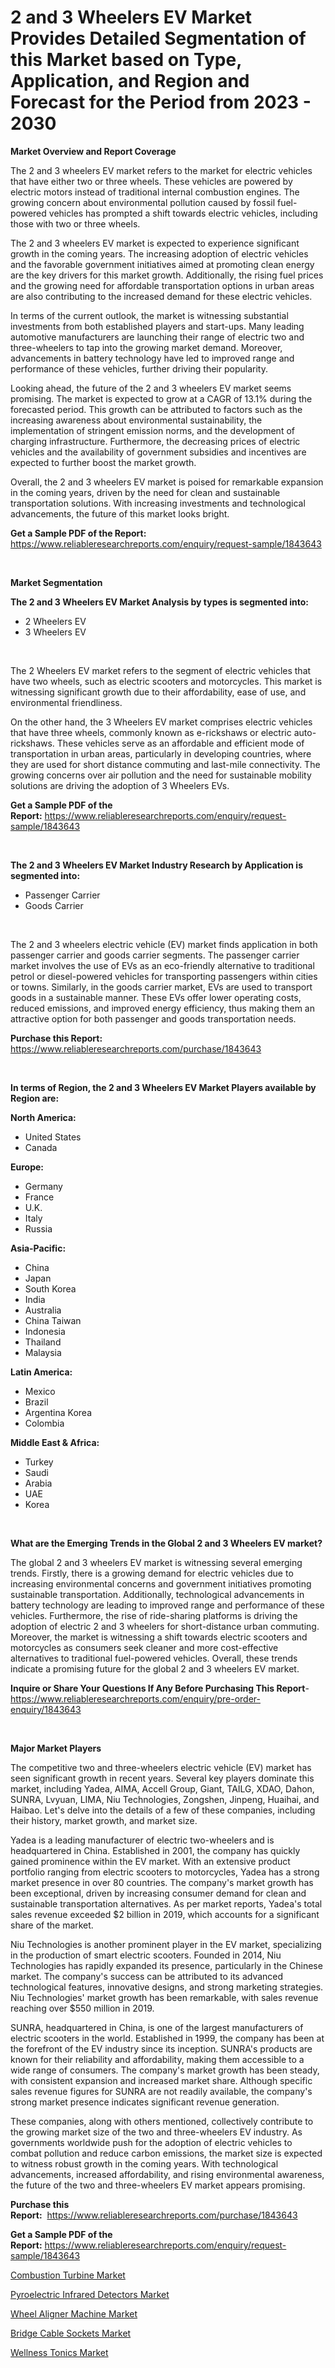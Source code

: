 <p><h1>2 and 3 Wheelers EV Market Provides Detailed Segmentation of this Market based on Type, Application, and Region and Forecast for the Period from 2023 - 2030</h1></p><p><strong>Market Overview and Report Coverage</strong></p>
<p><p>The 2 and 3 wheelers EV market refers to the market for electric vehicles that have either two or three wheels. These vehicles are powered by electric motors instead of traditional internal combustion engines. The growing concern about environmental pollution caused by fossil fuel-powered vehicles has prompted a shift towards electric vehicles, including those with two or three wheels. </p><p>The 2 and 3 wheelers EV market is expected to experience significant growth in the coming years. The increasing adoption of electric vehicles and the favorable government initiatives aimed at promoting clean energy are the key drivers for this market growth. Additionally, the rising fuel prices and the growing need for affordable transportation options in urban areas are also contributing to the increased demand for these electric vehicles.</p><p>In terms of the current outlook, the market is witnessing substantial investments from both established players and start-ups. Many leading automotive manufacturers are launching their range of electric two and three-wheelers to tap into the growing market demand. Moreover, advancements in battery technology have led to improved range and performance of these vehicles, further driving their popularity.</p><p>Looking ahead, the future of the 2 and 3 wheelers EV market seems promising. The market is expected to grow at a CAGR of 13.1% during the forecasted period. This growth can be attributed to factors such as the increasing awareness about environmental sustainability, the implementation of stringent emission norms, and the development of charging infrastructure. Furthermore, the decreasing prices of electric vehicles and the availability of government subsidies and incentives are expected to further boost the market growth.</p><p>Overall, the 2 and 3 wheelers EV market is poised for remarkable expansion in the coming years, driven by the need for clean and sustainable transportation solutions. With increasing investments and technological advancements, the future of this market looks bright.</p></p>
<p><strong>Get a Sample PDF of the Report:</strong> <a href="https://www.reliableresearchreports.com/enquiry/request-sample/1843643">https://www.reliableresearchreports.com/enquiry/request-sample/1843643</a></p>
<p>&nbsp;</p>
<p><strong>Market Segmentation</strong></p>
<p><strong>The 2 and 3 Wheelers EV Market Analysis by types is segmented into:</strong></p>
<p><ul><li>2 Wheelers EV</li><li>3 Wheelers EV</li></ul></p>
<p>&nbsp;</p>
<p><p>The 2 Wheelers EV market refers to the segment of electric vehicles that have two wheels, such as electric scooters and motorcycles. This market is witnessing significant growth due to their affordability, ease of use, and environmental friendliness.</p><p>On the other hand, the 3 Wheelers EV market comprises electric vehicles that have three wheels, commonly known as e-rickshaws or electric auto-rickshaws. These vehicles serve as an affordable and efficient mode of transportation in urban areas, particularly in developing countries, where they are used for short distance commuting and last-mile connectivity. The growing concerns over air pollution and the need for sustainable mobility solutions are driving the adoption of 3 Wheelers EVs.</p></p>
<p><strong>Get a Sample PDF of the Report:</strong>&nbsp;<a href="https://www.reliableresearchreports.com/enquiry/request-sample/1843643">https://www.reliableresearchreports.com/enquiry/request-sample/1843643</a></p>
<p>&nbsp;</p>
<p><strong>The 2 and 3 Wheelers EV Market Industry Research by Application is segmented into:</strong></p>
<p><ul><li>Passenger Carrier</li><li>Goods Carrier</li></ul></p>
<p>&nbsp;</p>
<p><p>The 2 and 3 wheelers electric vehicle (EV) market finds application in both passenger carrier and goods carrier segments. The passenger carrier market involves the use of EVs as an eco-friendly alternative to traditional petrol or diesel-powered vehicles for transporting passengers within cities or towns. Similarly, in the goods carrier market, EVs are used to transport goods in a sustainable manner. These EVs offer lower operating costs, reduced emissions, and improved energy efficiency, thus making them an attractive option for both passenger and goods transportation needs.</p></p>
<p><strong>Purchase this Report:</strong>&nbsp; <a href="https://www.reliableresearchreports.com/purchase/1843643">https://www.reliableresearchreports.com/purchase/1843643</a></p>
<p>&nbsp;</p>
<p><strong>In terms of Region, the 2 and 3 Wheelers EV Market Players available by Region are:</strong></p>
<p>
    <p> <strong> North America: </strong>
        <ul>
            <li>United States</li>
            <li>Canada</li>
        </ul>
        </p> 
    <p> <strong> Europe: </strong>
        <ul>
            <li>Germany</li>
            <li>France</li>
            <li>U.K.</li>
            <li>Italy</li>
            <li>Russia</li>
        </ul>
        </p> 
    <p> <strong> Asia-Pacific: </strong>
        <ul>
            <li>China</li>
            <li>Japan</li>
            <li>South Korea</li>
            <li>India</li>
            <li>Australia</li>
            <li>China Taiwan</li>
            <li>Indonesia</li>
            <li>Thailand</li>
            <li>Malaysia</li>
        </ul>
        </p> 
    <p> <strong> Latin America: </strong>
        <ul>
            <li>Mexico</li>
            <li>Brazil</li>
            <li>Argentina Korea</li>
            <li>Colombia</li>
        </ul>
        </p> 
    <p> <strong> Middle East & Africa: </strong>
        <ul>
            <li>Turkey</li>
            <li>Saudi</li>
            <li>Arabia</li>
            <li>UAE</li>
            <li>Korea</li>
        </ul>
    </p>
    </p>
<p>&nbsp;</p>
<p><strong>What are the Emerging Trends in the Global 2 and 3 Wheelers EV market?</strong></p>
<p><p>The global 2 and 3 wheelers EV market is witnessing several emerging trends. Firstly, there is a growing demand for electric vehicles due to increasing environmental concerns and government initiatives promoting sustainable transportation. Additionally, technological advancements in battery technology are leading to improved range and performance of these vehicles. Furthermore, the rise of ride-sharing platforms is driving the adoption of electric 2 and 3 wheelers for short-distance urban commuting. Moreover, the market is witnessing a shift towards electric scooters and motorcycles as consumers seek cleaner and more cost-effective alternatives to traditional fuel-powered vehicles. Overall, these trends indicate a promising future for the global 2 and 3 wheelers EV market.</p></p>
<p><strong>Inquire or Share Your Questions If Any Before Purchasing This Report</strong>- <a href="https://www.reliableresearchreports.com/enquiry/pre-order-enquiry/1843643">https://www.reliableresearchreports.com/enquiry/pre-order-enquiry/1843643</a></p>
<p>&nbsp;</p>
<p><strong>Major Market Players</strong></p>
<p><p>The competitive two and three-wheelers electric vehicle (EV) market has seen significant growth in recent years. Several key players dominate this market, including Yadea, AIMA, Accell Group, Giant, TAILG, XDAO, Dahon, SUNRA, Lvyuan, LIMA, Niu Technologies, Zongshen, Jinpeng, Huaihai, and Haibao. Let's delve into the details of a few of these companies, including their history, market growth, and market size.</p><p>Yadea is a leading manufacturer of electric two-wheelers and is headquartered in China. Established in 2001, the company has quickly gained prominence within the EV market. With an extensive product portfolio ranging from electric scooters to motorcycles, Yadea has a strong market presence in over 80 countries. The company's market growth has been exceptional, driven by increasing consumer demand for clean and sustainable transportation alternatives. As per market reports, Yadea's total sales revenue exceeded $2 billion in 2019, which accounts for a significant share of the market.</p><p>Niu Technologies is another prominent player in the EV market, specializing in the production of smart electric scooters. Founded in 2014, Niu Technologies has rapidly expanded its presence, particularly in the Chinese market. The company's success can be attributed to its advanced technological features, innovative designs, and strong marketing strategies. Niu Technologies' market growth has been remarkable, with sales revenue reaching over $550 million in 2019.</p><p>SUNRA, headquartered in China, is one of the largest manufacturers of electric scooters in the world. Established in 1999, the company has been at the forefront of the EV industry since its inception. SUNRA's products are known for their reliability and affordability, making them accessible to a wide range of consumers. The company's market growth has been steady, with consistent expansion and increased market share. Although specific sales revenue figures for SUNRA are not readily available, the company's strong market presence indicates significant revenue generation.</p><p>These companies, along with others mentioned, collectively contribute to the growing market size of the two and three-wheelers EV industry. As governments worldwide push for the adoption of electric vehicles to combat pollution and reduce carbon emissions, the market size is expected to witness robust growth in the coming years. With technological advancements, increased affordability, and rising environmental awareness, the future of the two and three-wheelers EV market appears promising.</p></p>
<p><strong>Purchase this Report:</strong>&nbsp;&nbsp;<a href="https://www.reliableresearchreports.com/purchase/1843643">https://www.reliableresearchreports.com/purchase/1843643</a></p>
<p></p>
<p><strong>Get a Sample PDF of the Report:</strong>&nbsp;<a href="https://www.reliableresearchreports.com/enquiry/request-sample/1843643">https://www.reliableresearchreports.com/enquiry/request-sample/1843643</a></p>
<p><p><a href="https://www.linkedin.com/pulse/combustion-turbine-market-research-report-unlocks-analysis-financial-vymve/">Combustion Turbine Market</a></p><p><a href="https://medium.com/@dritasmani2022/pyroelectric-infrared-detectors-market-research-report-its-history-and-forecast-2023-to-2030-e25347f5eca1">Pyroelectric Infrared Detectors Market</a></p><p><a href="https://www.linkedin.com/pulse/decoding-wheel-aligner-machine-market-deep-dive-latest-trends-lstae/">Wheel Aligner Machine Market</a></p><p><a href="https://medium.com/@dorinaprifti56/bridge-cable-sockets-market-size-reveals-the-best-marketing-channels-in-global-industry-db26fbfb00ee">Bridge Cable Sockets Market</a></p><p><a href="https://www.linkedin.com/pulse/wellness-tonics-market-size-growth-forecast-from-2023-2030-cvtoe/">Wellness Tonics Market</a></p></p>